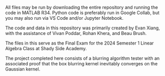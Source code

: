 All files may be run by downloading the entire repository and running the code in MATLAB R34. Python code is preferably run in Google Collab, but you may also run via VS Code and/or Jupyter Notebook.

The code and data in this repository was primarily created by Evan Xiang, with the assistance of Vivan Poddar, Rohan Khera, and Beau Brush. 

The files in this serve as the Final Exam for the 2024 Semester 1 Linear Algebra Class at Shady Side Academy. 

The project completed here consists of a blurring algorithm tester with an associated proof that the box blurring kernel inevitably converges on the Gaussian kernel. 
